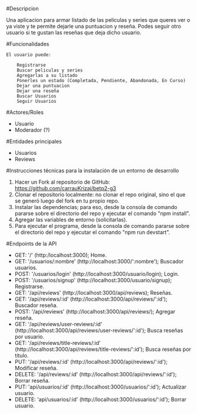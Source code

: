 #Descripcion

Una aplicacion para armar listado de las peliculas y series que queres ver o ya viste y te permite dejarle una puntuacion y reseña. Podes seguir otro usuario si te gustan las reseñas
que deja dicho usuario.

#Funcionalidades

    El usuario puede:

        Registrarse
        Buscar peliculas y series
        Agregarlas a su listado
        Ponerles un estado (Completada, Pendiente, Abandonada, En Curso)
        Dejar una puntuacion
        Dejar una reseña
        Buscar Usuarios
        Seguir Usuarios

#Actores/Roles

- Usuario
- Moderador (?)

#Entidades principales

- Usuarios
- Reviews

#Instrucciones técnicas para la instalación de un entorno de desarrollo

1. Hacer un Fork al repositorio de GitHub: https://github.com/carrauKrizaj/betp2-g3
2. Clonar el repositorio localmente: no clonar el repo original, sino el que se generó luego del fork en tu propio repo.
3. Instalar las dependencias; para eso, desde la consola de comando pararse sobre el directorio del repo y ejecutar el comando "npm install".
4. Agregar las variables de entorno (solicitarlas).
5. Para ejecutar el programa, desde la consola de comando pararse sobre el directorio del repo y ejecutar el comando "npm run devstart".

#Endpoints de la API

- GET: '/' (http:/localhost:3000); Home.
- GET: '/usuarios/:nombre' (http://localhost:3000/':nombre'); Buscador usuarios. 
- POST: '/usuarios/login' (http://localhost:3000/usuario/login); Login.
- POST: '/usuarios/signup' (http://localhost:3000/usuario/signup); Registrarse.
- GET: '/api/reviews' (http://localhost:3000/api/reviews); Reseñas.
- GET: '/api/reviews/:id' (http://localhost:3000/api/reviews/':id'); Buscador reseña.
- POST: '/api/reviews' (http://localhost:3000/api/reviews/); Agregar reseña.
- GET: '/api/reviews/user-reviews/:id' (http://localhost:3000/api/reviews/user-reviews/':id'); Busca reseñas por usuario.
- GET: '/api/reviews/title-reviews/:id' (http://localhost:3000/api/reviews/title-reviews/':id'); Busca reseñas por titulo.
- PUT: '/api/reviews/:id' (http://localhost:3000/api/reviews/':id'); Modificar reseña.
- DELETE: '/api/reviews/:id' (http://localhost:3000/api/reviews/':id'); Borrar reseña.
- PUT: 'api/usuarios/:id' (http://localhost:3000/usuarios/':id'); Actualizar usuario.
- DELETE: 'api/usuarios/:id' (http://localhost:3000/usuarios/':id'); Borrar usuario.
